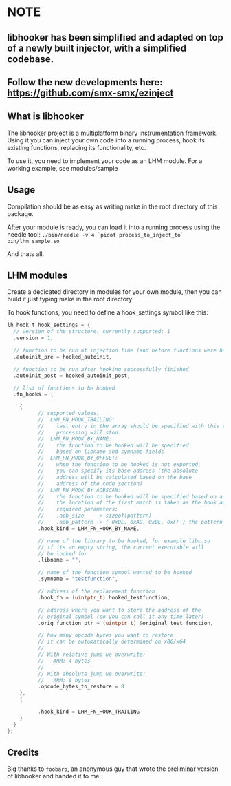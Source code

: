 # NOTE
## libhooker has been simplified and adapted on top of a newly built injector, with a simplified codebase.
## Follow the new developments here: https://github.com/smx-smx/ezinject



What is libhooker
-----------------
The libhooker project is a multiplatform binary instrumentation framework.
Using it you can inject your own code into a running process, hook its
existing functions, replacing its functionality, etc.

To use it, you need to implement your code as an LHM module.
For a working example, see modules/sample

Usage
-----
Compilation should be as easy as writing make in the root directory of
this package.

After your module is ready, you can load it into a running process using
the needle tool:
``./bin/needle -v 4 `pidof process_to_inject_to` bin/lhm_sample.so``

And thats all.

LHM modules
-----------
Create a dedicated directory in modules for your own module, then you
can build it just typing make in the root directory.

To hook functions, you need to define a hook_settings symbol like this:

```c
lh_hook_t hook_settings = {
  // version of the structure. currently supported: 1
  .version = 1, 

  // function to be run at injection time (and before functions were hooked)
  .autoinit_pre = hooked_autoinit, 

  // function to be run after hooking successfully finished
  .autoinit_post = hooked_autoinit_post,

  // list of functions to be hooked
  .fn_hooks = {

    {
          // supported values:
          //  LHM_FN_HOOK_TRAILING:
          //    last entry in the array should be specified with this constant
          //    processing will stop.
          //  LHM_FN_HOOK_BY_NAME:
          //    the function to be hooked will be specified
          //    based on libname and symname fields
          //  LHM_FN_HOOK_BY_OFFSET: 
          //    when the function to be hooked is not exported,
          //    you can specify its base address (the absolute
          //    address will be calculated based on the base
          //    address of the code section)
          //  LHM_FN_HOOK_BY_AOBSCAN:
          //    the function to be hooked will be specified based on a pattern
          //    the location of the first match is taken as the hook address
          //    required parameters:
          //    .aob_size    -> sizeof(pattern)
          //    .aob_pattern -> { 0xDE, 0xAD, 0xBE, 0xFF } the pattern to look for
          .hook_kind = LHM_FN_HOOK_BY_NAME,

          // name of the library to be hooked, for example libc.so
          // if its an empty string, the current executable will
          // be looked for
          .libname = "",

          // name of the function symbol wanted to be hooked
          .symname = "testfunction",

          // address of the replacement function
          .hook_fn = (uintptr_t) hooked_testfunction,

          // address where you want to store the address of the
          // original symbol (so you can call it any time later)
          .orig_function_ptr = (uintptr_t) &original_test_function,

          // how many opcode bytes you want to restore
          // it can be automatically determined on x86/x64
          //
          // With relative jump we overwrite:
          //   ARM: 4 bytes
          //
          // With absolute jump we overwrite:
          //   ARM: 8 bytes
          .opcode_bytes_to_restore = 8
    },
    {

          .hook_kind = LHM_FN_HOOK_TRAILING
    }
  }
};
```

Credits
-----------------
Big thanks to `foobaro`, an anonymous guy that wrote the preliminar version of libhooker and handed it to me.
